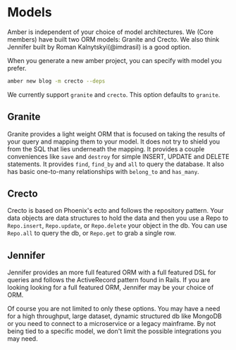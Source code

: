 # Models

Amber is independent of your choice of model architectures.  We (Core members) have built two ORM models: Granite and Crecto.  We also think Jennifer built by Roman Kalnytskyi(@imdrasil) is a good option.

When you generate a new amber project, you can specify with model you prefer.

```bash
amber new blog -m crecto --deps
```

We currently support `granite` and `crecto`.  This option defaults to `granite`.

## Granite

Granite provides a light weight ORM that is focused on taking the results of your query and mapping them to your model.  It does not try to shield you from the SQL that lies underneath the mapping.  It provides a couple conveniences like `save` and `destroy` for simple INSERT, UPDATE and DELETE statements. It provides `find`, `find_by` and `all` to query the database.  It also has basic one-to-many relationships with `belong_to` and `has_many`.

## Crecto

Crecto is based on Phoenix's ecto and follows the repository pattern.  Your data objects are data structures to hold the data and then you use a Repo to `Repo.insert`, `Repo.update`, or `Repo.delete` your object in the db.  You can use `Repo.all` to query the db, or `Repo.get` to grab a single row.

## Jennifer

Jennifer provides an more full featured ORM with a full featured DSL for queries and follows the ActiveRecord pattern found in Rails.  If you are looking looking for a full featured ORM, Jennifer may be your choice of ORM.

Of course you are not limited to only these options.  You may have a need for a high throughput, large dataset, dynamic structured db like MongoDB or you need to connect to a microservice or a legacy mainframe.  By not being tied to a specific model, we don't limit the possible integrations you may need.

